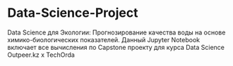 # Data-Science-Project
Data Science для Экологии:  Прогнозирование качества воды на основе химико-биологических показателей. Данный Jupyter Notebook включает все вычисления по Capstone проекту для курса Data Science Outpeer.kz x TechOrda
